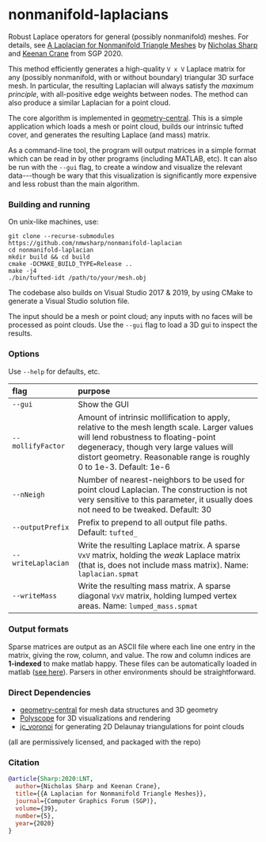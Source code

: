 # nonmanifold-laplacians

Robust Laplace operators for general (possibly nonmanifold) meshes. For details, see [A Laplacian for Nonmanifold Triangle Meshes](http://www.cs.cmu.edu/~kmcrane/Projects/NonmanifoldLaplace/NonmanifoldLaplace.pdf) by [Nicholas Sharp](http://nmwsharp.com) and [Keenan Crane](http://keenan.is/here) from SGP 2020.

This method efficiently generates a high-quality `V x V` Laplace matrix for any (possibly nonmanifold, with or without boundary) triangular 3D surface mesh. In particular, the resulting Laplacian will always satisfy the _maximum principle_, with all-positive edge weights between nodes. The method can also produce a similar Laplacian for a point cloud.

The core algorithm is implemented in [geometry-central](http://geometry-central.net). This is a simple application which loads a mesh or point cloud, builds our intrinsic tufted cover, and generates the resulting Laplace (and mass) matrix. 

As a command-line tool, the program will output matrices in a simple format which can be read in by other programs (including MATLAB, etc). It can also be run with the `--gui` flag, to create a window and visualize the relevant data---though be wary that this visualization is significantly more expensive and less robust than the main algorithm.

### Building and running

On unix-like machines, use:
```
git clone --recurse-submodules https://github.com/nmwsharp/nonmanifold-laplacian
cd nonmanifold-laplacian
mkdir build && cd build
cmake -DCMAKE_BUILD_TYPE=Release ..
make -j4
./bin/tufted-idt /path/to/your/mesh.obj
```

The codebase also builds on Visual Studio 2017 & 2019, by using CMake to generate a Visual Studio solution file.

The input should be a mesh or point cloud; any inputs with no faces will be processed as point clouds. Use the `--gui` flag to load a 3D gui to inspect the results.

### Options

Use `--help` for defaults, etc.

| flag | purpose | 
| :------------- |:------------- |
| `--gui ` | Show the GUI| 
| `--mollifyFactor` | Amount of intrinsic mollification to apply, relative to the mesh length scale. Larger values will lend robustness to floating-point degeneracy, though very large values will distort geometry. Reasonable range is roughly 0 to 1e-3. Default: 1e-6 |
| `--nNeigh` | Number of nearest-neighbors to be used for point cloud Laplacian. The construction is not very sensitive to this parameter, it usually does not need to be tweaked. Default: 30 |
| `--outputPrefix` |  Prefix to prepend to all output file paths. Default: `tufted_` |
| `--writeLaplacian` | Write the resulting Laplace matrix. A sparse `VxV` matrix, holding the _weak_ Laplace matrix (that is, does not include mass matrix). Name: `laplacian.spmat` | |
| `--writeMass` | Write the resulting mass matrix. A sparse diagonal `VxV` matrix, holding lumped vertex areas. Name: `lumped_mass.spmat` | |


### Output formats

Sparse matrices are output as an ASCII file where each line one entry in the matrix, giving the row, column, and value. The row and column indices are **1-indexed** to make matlab happy. These files can be automatically loaded in matlab ([see here](https://www.mathworks.com/help/matlab/ref/spconvert.html)). Parsers in other environments should be straightforward.

### Direct Dependencies

- [geometry-central](http://geometry-central.net) for mesh data structures and 3D geometry
- [Polyscope](http://polyscope.run/) for 3D visualizations and rendering
- [jc_voronoi](https://github.com/JCash/voronoi) for generating 2D Delaunay triangulations for point clouds


(all are permissively licensed, and packaged with the repo)


### Citation

```bib
@article{Sharp:2020:LNT,
  author={Nicholas Sharp and Keenan Crane},
  title={{A Laplacian for Nonmanifold Triangle Meshes}},
  journal={Computer Graphics Forum (SGP)},
  volume={39},
  number={5},
  year={2020}
}
```
